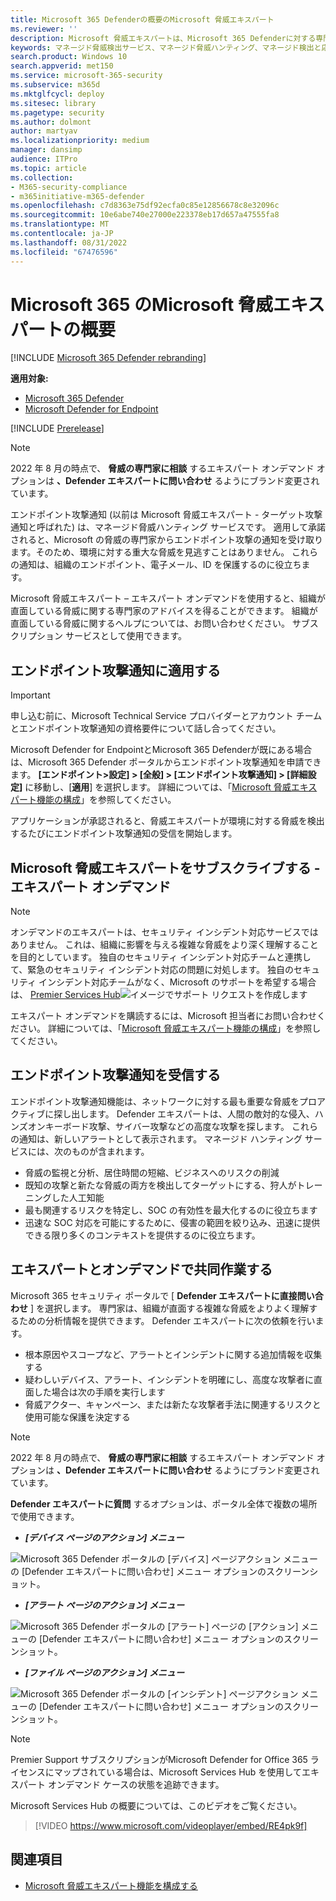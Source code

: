 ```yaml
---
title: Microsoft 365 Defenderの概要のMicrosoft 脅威エキスパート
ms.reviewer: ''
description: Microsoft 脅威エキスパートは、Microsoft 365 Defenderに対する専門知識の追加レイヤーを提供します。
keywords: マネージド脅威検出サービス、マネージド脅威ハンティング、マネージド検出と応答 (MDR) サービス、MTE、Microsoft 脅威エキスパート、エンドポイント攻撃通知、エンドポイント攻撃通知
search.product: Windows 10
search.appverid: met150
ms.service: microsoft-365-security
ms.subservice: m365d
ms.mktglfcycl: deploy
ms.sitesec: library
ms.pagetype: security
ms.author: dolmont
author: martyav
ms.localizationpriority: medium
manager: dansimp
audience: ITPro
ms.topic: article
ms.collection:
- M365-security-compliance
- m365initiative-m365-defender
ms.openlocfilehash: c7d8363e75df92ecfa0c85e12856678c8e32096c
ms.sourcegitcommit: 10e6abe740e27000e223378eb17d657a47555fa8
ms.translationtype: MT
ms.contentlocale: ja-JP
ms.lasthandoff: 08/31/2022
ms.locfileid: "67476596"
---
```

# <a name="microsoft-threat-experts-in-microsoft-365-overview"></a>Microsoft 365 のMicrosoft 脅威エキスパートの概要

[!INCLUDE [Microsoft 365 Defender rebranding](../includes/microsoft-defender.md)]

**適用対象:**

- [Microsoft 365 Defender](https://go.microsoft.com/fwlink/?linkid=2118804)
- [Microsoft Defender for Endpoint](https://go.microsoft.com/fwlink/p/?linkid=2154037)

[!INCLUDE [Prerelease](../includes/prerelease.md)]

> [!NOTE]
> 2022 年 8 月の時点で、 **脅威の専門家に相談** するエキスパート オンデマンド オプションは **、Defender エキスパートに問い合わせ** るようにブランド変更されています。

エンドポイント攻撃通知 (以前は Microsoft 脅威エキスパート - ターゲット攻撃通知と呼ばれた) は、マネージド脅威ハンティング サービスです。 適用して承諾されると、Microsoft の脅威の専門家からエンドポイント攻撃の通知を受け取ります。そのため、環境に対する重大な脅威を見逃すことはありません。 これらの通知は、組織のエンドポイント、電子メール、ID を保護するのに役立ちます。

Microsoft 脅威エキスパート – エキスパート オンデマンドを使用すると、組織が直面している脅威に関する専門家のアドバイスを得ることができます。 組織が直面している脅威に関するヘルプについては、お問い合わせください。 サブスクリプション サービスとして使用できます。

## <a name="apply-for-endpoint-attack-notifications"></a>エンドポイント攻撃通知に適用する

> [!IMPORTANT]
> 申し込む前に、Microsoft Technical Service プロバイダーとアカウント チームとエンドポイント攻撃通知の資格要件について話し合ってください。

Microsoft Defender for EndpointとMicrosoft 365 Defenderが既にある場合は、Microsoft 365 Defender ポータルからエンドポイント攻撃通知を申請できます。 **[エンドポイント>設定] > [全般] > [エンドポイント攻撃通知] > [詳細設定]** に移動し、[**適用**] を選択します。 詳細については、「[Microsoft 脅威エキスパート機能の構成](./configure-microsoft-threat-experts.md)」を参照してください。

アプリケーションが承認されると、脅威エキスパートが環境に対する脅威を検出するたびにエンドポイント攻撃通知の受信を開始します。

## <a name="subscribe-to-microsoft-threat-experts---experts-on-demand"></a>Microsoft 脅威エキスパートをサブスクライブする - エキスパート オンデマンド
> [!NOTE]
> オンデマンドのエキスパートは、セキュリティ インシデント対応サービスではありません。 これは、組織に影響を与える複雑な脅威をより深く理解することを目的としています。 独自のセキュリティ インシデント対応チームと連携して、緊急のセキュリティ インシデント対応の問題に対処します。 独自のセキュリティ インシデント対応チームがなく、Microsoft のサポートを希望する場合は、 [Premier Services Hub](/services-hub/)![イメージでサポート リクエストを作成します](https://user-images.githubusercontent.com/11750124/187275203-87c65c03-d5c5-4fd0-a045-f795f6976336.png)

エキスパート オンデマンドを購読するには、Microsoft 担当者にお問い合わせください。  詳細については、「[Microsoft 脅威エキスパート機能の構成](./configure-microsoft-threat-experts.md)」を参照してください。

## <a name="receive-endpoint-attack-notification"></a>エンドポイント攻撃通知を受信する

エンドポイント攻撃通知機能は、ネットワークに対する最も重要な脅威をプロアクティブに探し出します。 Defender エキスパートは、人間の敵対的な侵入、ハンズオンキーボード攻撃、サイバー攻撃などの高度な攻撃を探します。 これらの通知は、新しいアラートとして表示されます。 マネージド ハンティング サービスには、次のものが含まれます。

- 脅威の監視と分析、居住時間の短縮、ビジネスへのリスクの削減
- 既知の攻撃と新たな脅威の両方を検出してターゲットにする、狩人がトレーニングした人工知能
- 最も関連するリスクを特定し、SOC の有効性を最大化するのに役立ちます
- 迅速な SOC 対応を可能にするために、侵害の範囲を絞り込み、迅速に提供できる限り多くのコンテキストを提供するのに役立ちます。

## <a name="collaborate-with-experts-on-demand"></a>エキスパートとオンデマンドで共同作業する

Microsoft 365 セキュリティ ポータルで [ **Defender エキスパートに直接問い合わせ** ] を選択します。  専門家は、組織が直面する複雑な脅威をよりよく理解するための分析情報を提供できます。  Defender エキスパートに次の依頼を行います。

- 根本原因やスコープなど、アラートとインシデントに関する追加情報を収集する
- 疑わしいデバイス、アラート、インシデントを明確にし、高度な攻撃者に直面した場合は次の手順を実行します
- 脅威アクター、キャンペーン、または新たな攻撃者手法に関連するリスクと使用可能な保護を決定する

> [!NOTE]
> 2022 年 8 月の時点で、 **脅威の専門家に相談** するエキスパート オンデマンド オプションは **、Defender エキスパートに問い合わせ** るようにブランド変更されています。

**Defender エキスパートに質問** するオプションは、ポータル全体で複数の場所で使用できます。

- ***[デバイス ページのアクション] メニュー***

![Microsoft 365 Defender ポータルの [デバイス] ページアクション メニューの [Defender エキスパートに問い合わせ] メニュー オプションのスクリーンショット。](../../media/mte/device-page-actions-menu.png)

- ***[アラート ページのアクション] メニュー***

![Microsoft 365 Defender ポータルの [アラート] ページの [アクション] メニューの [Defender エキスパートに問い合わせ] メニュー オプションのスクリーンショット。](../../media/mte/alerts-page-actions-menu.png)

- ***[ファイル ページのアクション] メニュー***

![Microsoft 365 Defender ポータルの [インシデント] ページアクション メニューの [Defender エキスパートに問い合わせ] メニュー オプションのスクリーンショット。](../../media/mte/incidents-page-actions-menu.png)

> [!NOTE]
> Premier Support サブスクリプションがMicrosoft Defender for Office 365 ライセンスにマップされている場合は、Microsoft Services Hub を使用してエキスパート オンデマンド ケースの状態を追跡できます。

Microsoft Services Hub の概要については、このビデオをご覧ください。

> [!VIDEO https://www.microsoft.com/videoplayer/embed/RE4pk9f]

## <a name="see-also"></a>関連項目

- [Microsoft 脅威エキスパート機能を構成する](./configure-microsoft-threat-experts.md)
